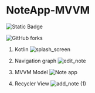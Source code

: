 # NoteApp-MVVM

![Static Badge](https://img.shields.io/badge/NoteApp-Kotlin)


![GitHub forks](https://img.shields.io/github/forks/ShubhamKapil04/NoteApp-MVVM)

1. Kotlin
![splash_screen](https://github.com/ShubhamKapil04/NoteApp-MVVM/assets/76792717/2cf76b2a-7989-4535-97f0-60e2ae5c7c29)

2. Navigation graph
![edit_note](https://github.com/ShubhamKapil04/NoteApp-MVVM/assets/76792717/c01f47ef-4e6f-4d76-b780-c550953036ef)


3. MVVM Model
![Note app](https://github.com/ShubhamKapil04/NoteApp-MVVM/assets/76792717/63c6a1d8-fc2b-421b-89c1-5c77e0dabb33)


4. Recycler View
![add_note (1)](https://github.com/ShubhamKapil04/NoteApp-MVVM/assets/76792717/cec849d2-ccfb-42f2-a7e7-4d5b2e576526)


